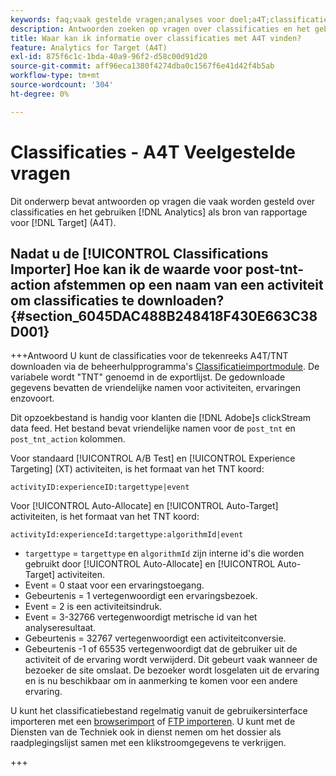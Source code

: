 ```yaml
---
keywords: faq;vaak gestelde vragen;analyses voor doel;a4T;classificaties;classificatie;classificaties importeur;post-tnt-action;gebeurteniscodes
description: Antwoorden zoeken op vragen over classificaties en het gebruik [!UICONTROL Analytics for Target] (A4T).
title: Waar kan ik informatie over classificaties met A4T vinden?
feature: Analytics for Target (A4T)
exl-id: 875f6c1c-1bda-40a9-96f2-d58c00d91d20
source-git-commit: aff96eca1380f4274dba0c1567f6e41d42f4b5ab
workflow-type: tm+mt
source-wordcount: '304'
ht-degree: 0%

---
```


# Classificaties - A4T Veelgestelde vragen

Dit onderwerp bevat antwoorden op vragen die vaak worden gesteld over classificaties en het gebruiken [!DNL Analytics] als bron van rapportage voor [!DNL Target] (A4T).

## Nadat u de [!UICONTROL Classifications Importer] Hoe kan ik de waarde voor post-tnt-action afstemmen op een naam van een activiteit om classificaties te downloaden? {#section_6045DAC488B248418F430E663C38D001}

+++Antwoord U kunt de classificaties voor de tekenreeks A4T/TNT downloaden via de beheerhulpprogramma&#39;s [Classificatieimportmodule](https://experienceleague.adobe.com/docs/analytics/components/classifications/classifications-importer/c-working-with-saint.html?lang=nl-NL). De variabele wordt &quot;TNT&quot; genoemd in de exportlijst. De gedownloade gegevens bevatten de vriendelijke namen voor activiteiten, ervaringen enzovoort.

Dit opzoekbestand is handig voor klanten die [!DNL Adobe]s clickStream data feed. Het bestand bevat vriendelijke namen voor de `post_tnt` en `post_tnt_action` kolommen.

Voor standaard [!UICONTROL A/B Test] en [!UICONTROL Experience Targeting] (XT) activiteiten, is het formaat van het TNT koord:

```
activityID:experienceID:targettype|event
```

Voor [!UICONTROL Auto-Allocate] en [!UICONTROL Auto-Target] activiteiten, is het formaat van het TNT koord:

```
activityId:experienceId:targettype:algorithmId|event
```

* `targettype` = `targettype` en `algorithmId` zijn interne id&#39;s die worden gebruikt door [!UICONTROL Auto-Allocate] en [!UICONTROL Auto-Target] activiteiten.
* Event = 0 staat voor een ervaringstoegang.
* Gebeurtenis = 1 vertegenwoordigt een ervaringsbezoek.
* Event = 2 is een activiteitsindruk.
* Event = 3-32766 vertegenwoordigt metrische id van het analyseresultaat.
* Gebeurtenis = 32767 vertegenwoordigt een activiteitconversie.
* Gebeurtenis -1 of 65535 vertegenwoordigt dat de gebruiker uit de activiteit of de ervaring wordt verwijderd. Dit gebeurt vaak wanneer de bezoeker de site omslaat. De bezoeker wordt losgelaten uit de ervaring en is nu beschikbaar om in aanmerking te komen voor een andere ervaring.

U kunt het classificatiebestand regelmatig vanuit de gebruikersinterface importeren met een [browserimport](https://experienceleague.adobe.com/docs/analytics/components/classifications/classifications-importer/browser-import.html?lang=nl-NL) of [FTP importeren](https://experienceleague.adobe.com/docs/analytics/components/classifications/classifications-importer/import-file.html?lang=nl-NL). U kunt met de Diensten van de Techniek ook in dienst nemen om het dossier als raadplegingslijst samen met een klikstroomgegevens te verkrijgen.

+++
